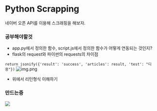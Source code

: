 # Python Scrapping

네이버 오픈 API를 이용해 스크래핑을 해보자.

### 공부해야할것

- app.py에서 정의한 함수, script.js에서 정의한 함수가 어떻게 연동되는 것인지?
- flask의 request와 파이썬의 requests의 차이점

```return jsonify({'result': 'success', 'articles': result, 'test': "디용"})```
![img.png](img/1.PNG)

- 위에서 리턴형식 이해하기


### 만드는중

![](img/2.PNG)